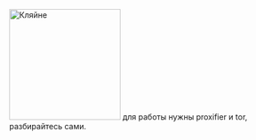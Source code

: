 <img src="https://encrypted-tbn0.gstatic.com/images?q=tbn:ANd9GcT1KuiewplyOKTblCznBtrNGqL0-l9B6xyKyw&s" alt="Кляйне" width="200"/>
для работы нужны proxifier и tor, разбирайтесь сами.

